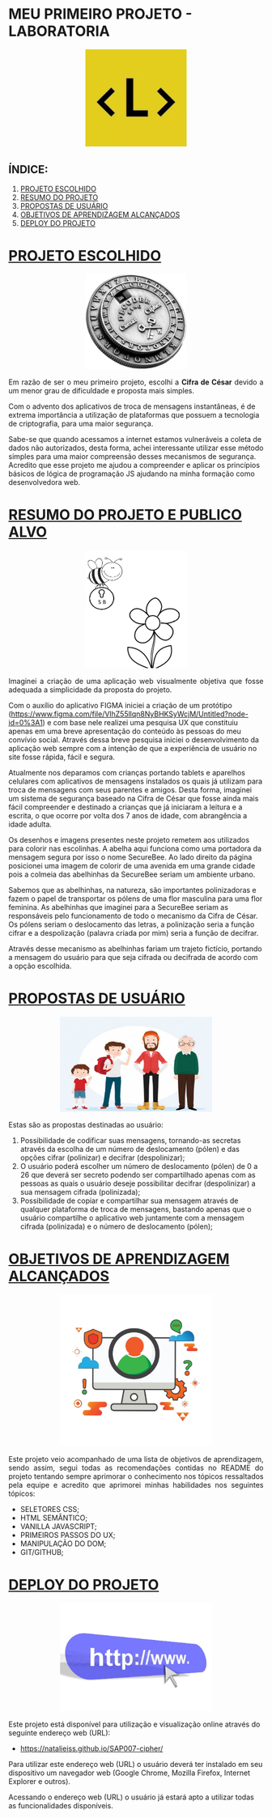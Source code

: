 # **MEU PRIMEIRO PROJETO - LABORATORIA**

<p align="center">
<img src="imagensreadme/imagemdalaboratoria.png" alt="Logotipo da Laboratória" width="200"/>
</p>

## **ÍNDICE:**
1. [PROJETO ESCOLHIDO](#1-projeto-escolhido)
2. [RESUMO DO PROJETO](#2-resumo-do-projeto-e-publico-alvo)
3. [PROPOSTAS DE USUÁRIO](#3-propostas-de-usuario)
4. [OBJETIVOS DE APRENDIZAGEM ALCANÇADOS](#4-objetivos-de-aprendizagem-alcançados)
5. [DEPLOY DO PROJETO](#5-deploy-do-projeto)

# [PROJETO ESCOLHIDO](#1-projeto-escolhido)

<p align="center">
<img src="imagensreadme/cifradecesar.jpeg" alt="Imagem Representando a Cifra de César" width="200"/>
</p>

<p align="justify">Em razão de ser o meu primeiro projeto, escolhi a <strong>Cifra de César</strong> devido a um menor grau de dificuldade e proposta mais simples.

Com o advento dos aplicativos de troca de mensagens instantâneas, é de extrema importância a utilização de plataformas que possuem a tecnologia de criptografia, para uma maior segurança.

Sabe-se que quando acessamos a internet estamos vulneráveis a coleta de dados não autorizados, desta forma, achei interessante utilizar esse método simples para uma maior compreensão desses mecanismos de segurança. Acredito que esse projeto me ajudou a compreender e aplicar os princípios básicos de lógica de programação JS ajudando na minha formação como desenvolvedora web.</p>


# [RESUMO DO PROJETO E PUBLICO ALVO](#2-resumo-do-projeto-e-publico-alvo)

<p align="center">
<img src="imagensreadme/imagemdaabelhinha.png" alt="Imagem de uma Abelhinha em uma Flor" width="200"/>
</p>

<p align="justify">Imaginei a criação de uma aplicação web visualmente objetiva que fosse adequada a simplicidade da proposta do projeto.

Com o auxílio do aplicativo FIGMA iniciei a criação de um protótipo (https://www.figma.com/file/VlhZ55llqn8NyBHKSyWcjM/Untitled?node-id=0%3A1) e com base nele realizei uma pesquisa UX que constituiu apenas em uma breve apresentação do conteúdo às pessoas do meu convívio social. 
Através dessa breve pesquisa iniciei o desenvolvimento da aplicação web sempre com a intenção de que a experiência de usuário no site fosse rápida, fácil e segura.

Atualmente nos deparamos com crianças portando tablets e aparelhos celulares com aplicativos de mensagens instalados os quais já utilizam para troca de mensagens com seus parentes e amigos. Desta forma, imaginei um sistema de segurança baseado na Cifra de César que fosse ainda mais fácil compreender e destinado a crianças que já iniciaram a leitura e a escrita, o que ocorre por volta dos 7 anos de idade, com abrangência a idade adulta.

Os desenhos e imagens presentes neste projeto remetem aos utilizados para colorir nas escolinhas. A abelha aqui funciona como uma portadora da mensagem segura por isso o nome SecureBee.
Ao lado direito da página posicionei uma imagem de colorir de uma avenida em uma grande cidade pois a colmeia das abelhinhas da SecureBee seriam um ambiente urbano. 

Sabemos que as abelhinhas, na natureza, são importantes polinizadoras e fazem o papel de transportar os pólens de uma flor masculina para uma flor feminina. As abelhinhas que imaginei para a SecureBee seriam as responsáveis pelo funcionamento de todo o mecanismo da Cifra de César. Os pólens seriam o deslocamento das letras, a polinização seria a função cifrar e a despolização (palavra criada por mim) seria a função de decifrar.

Através desse mecanismo as abelhinhas fariam um trajeto fictício, portando a mensagem do usuário para que seja cifrada ou decifrada de acordo com a opção escolhida.</p>

# [PROPOSTAS DE USUÁRIO](#3-propostas-de-usuario)

<p align="center">
<img src="imagensreadme/usuarios.jpg" alt="Imagem dos Usuários" width="300"/>
</p>

Estas são as propostas destinadas ao usuário:

1. Possibilidade de codificar suas mensagens, tornando-as secretas através da escolha de um número de deslocamento (pólen) e das opções cifrar (polinizar) e decifrar (despolinizar);
2. O usuário poderá escolher um número de deslocamento (pólen) de 0 a 26 que deverá ser secreto podendo ser compartilhado apenas com as pessoas as quais o usuário deseje possibilitar decifrar (despolinizar) a sua mensagem cifrada (polinizada);
3. Possibilidade de copiar e compartilhar sua mensagem através de qualquer plataforma de troca de mensagens, bastando apenas que o usuário compartilhe o aplicativo web juntamente com a mensagem cifrada (polinizada) e o número de deslocamento (pólen);

# [OBJETIVOS DE APRENDIZAGEM ALCANÇADOS](#4-objetivos-de-aprendizagem-alcançados)

<p align="center">
<img src="imagensreadme/objetivosdeaprendizagem.jpg" alt="Imagem representando os Objetivos de Aprendizagem" width="300"/>
</p>

<p align="justify">Este projeto veio acompanhado de uma lista de objetivos de aprendizagem, sendo assim, segui todas as recomendações contidas no README do projeto tentando sempre aprimorar o conhecimento nos tópicos ressaltados pela equipe e acredito que aprimorei minhas habilidades nos seguintes tópicos:</p> 

- SELETORES CSS;
- HTML SEMÂNTICO;
- VANILLA JAVASCRIPT;
- PRIMEIROS PASSOS DO UX;
- MANIPULAÇÃO DO DOM;
- GIT/GITHUB;

# [DEPLOY DO PROJETO](#5-deploy-do-projeto)

<p align="center">
<img src="imagensreadme/deploy.jpg" alt="Imagem representando os Objetivos de Aprendizagem" width="300"/>
</p>

Este projeto está disponível para utilização e visualização online através do seguinte endereço web (URL):

- https://natalieiss.github.io/SAP007-cipher/

Para utilizar este endereço web (URL) o usuário deverá ter instalado em seu dispositivo um navegador web (Google Chrome, Mozilla Firefox, Internet Explorer e outros).

Acessando o endereço web (URL) o usuário já estará apto a utilizar todas as funcionalidades disponíveis.
